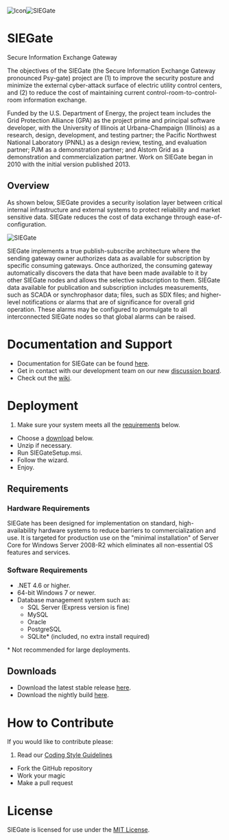 ![Icon](http://www.gridprotectionalliance.org/images/products/icons%2064/SIEGate.png)![SIEGate](http://www.gridprotectionalliance.org/images/products/SIEGate.png)
# SIEGate
Secure Information Exchange Gateway

The objectives of the SIEGate (the Secure Information Exchange Gateway pronounced Psy-gate) project are (1) to improve the security posture and minimize the external cyber-attack surface of electric utility control centers, and (2) to reduce the cost of maintaining current control-room-to-control-room information exchange.

Funded by the U.S. Department of Energy, the project team includes the Grid Protection Alliance (GPA) as the project prime and principal software developer, with the University of Illinois at Urbana-Champaign (Illinois) as a research, design, development, and testing partner; the Pacific Northwest National Laboratory (PNNL) as a design review, testing, and evaluation partner; PJM as a demonstration partner; and Alstom Grid as a demonstration and commercialization partner. Work on SIEGate began in 2010 with the initial version published 2013.

## Overview

As shown below, SIEGate provides a security isolation layer between critical internal infrastructure and external systems to protect reliability and market sensitive data. SIEGate reduces the cost of data exchange through ease-of-configuration.

![SIEGate](https://www.gridprotectionalliance.org/docs/products/siegate/SIEGateUseCase.png)

SIEGate implements a true publish-subscribe architecture where the sending gateway owner authorizes data as available for subscription by specific consuming gateways. Once authorized, the consuming gateway automatically discovers the data that have been made available to it by other SIEGate nodes and allows the selective subscription to them. SIEGate data available for publication and subscription includes measurements, such as SCADA or synchrophasor data; files, such as SDX files; and higher-level notifications or alarms that are of significance for overall grid operation. These alarms may be configured to promulgate to all interconnected SIEGate nodes so that global alarms can be raised.

# Documentation and Support
* Documentation for SIEGate can be found [here](https://github.com/GridProtectionAlliance/SIEGate/blob/master/Source/Documentation/wiki/SIEGate_Documentation.md).
* Get in contact with our development team on our new [discussion board](http://discussions.gridprotectionalliance.org/c/gpa-products/siegate).
* Check out the [wiki](https://gridprotectionalliance.org/wiki/doku.php?id=siegate:overview).

# Deployment

1. Make sure your system meets all the [requirements](#requirements) below.
* Choose a [download](#downloads) below.
* Unzip if necessary.
* Run SIEGateSetup.msi.
* Follow the wizard.
* Enjoy.

## Requirements

### Hardware Requirements

SIEGate has been designed for implementation on standard, high-availability hardware systems to reduce barriers to commercialization and use. It is targeted for production use on the "minimal installation" of Server Core for Windows Server 2008-R2 which eliminates all non-essential OS features and services.

### Software Requirements

* .NET 4.6 or higher.
* 64-bit Windows 7 or newer.
* Database management system such as:
  * SQL Server (Express version is fine)
  * MySQL
  * Oracle
  * PostgreSQL
  * SQLite\* (included, no extra install required)
  
\* Not recommended for large deployments.

## Downloads
* Download the latest stable release [here](https://github.com/GridProtectionAlliance/SIEGate/releases).
* Download the nightly build [here](http://www.gridprotectionalliance.org/nightlybuilds/SIEGate/Beta/SIEGate.Installs.zip).

# How to Contribute
If you would like to contribute please:

1. Read our [Coding Style Guidelines](https://www.gridprotectionalliance.org/docs/GPA_Coding_Guidelines_2011_03.pdf)
* Fork the GitHub repository
* Work your magic
* Make a pull request

# License

SIEGate is licensed for use under the [MIT License](https://github.com/GridProtectionAlliance/SIEGate/blob/master/LICENSE.txt).
